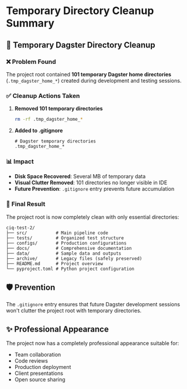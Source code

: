 # Temporary Directory Cleanup Summary

## 🧹 Temporary Dagster Directory Cleanup

### ❌ **Problem Found**
The project root contained **101 temporary Dagster home directories** (`.tmp_dagster_home_*`) created during development and testing sessions.

### ✅ **Cleanup Actions Taken**

1. **Removed 101 temporary directories**
   ```bash
   rm -rf .tmp_dagster_home_*
   ```

2. **Added to .gitignore**
   ```gitignore
   # Dagster temporary directories
   .tmp_dagster_home_*
   ```

### 📊 **Impact**
- **Disk Space Recovered**: Several MB of temporary data
- **Visual Clutter Removed**: 101 directories no longer visible in IDE
- **Future Prevention**: `.gitignore` entry prevents future accumulation

### 🎯 **Final Result**
The project root is now completely clean with only essential directories:

```
ciq-test-2/
├── src/           # Main pipeline code
├── tests/         # Organized test structure
├── configs/       # Production configurations
├── docs/          # Comprehensive documentation
├── data/          # Sample data and outputs
├── archive/       # Legacy files (safely preserved)
├── README.md      # Project overview
└── pyproject.toml # Python project configuration
```

## 🛡️ **Prevention**
The `.gitignore` entry ensures that future Dagster development sessions won't clutter the project root with temporary directories.

## ✨ **Professional Appearance**
The project now has a completely professional appearance suitable for:
- Team collaboration
- Code reviews
- Production deployment
- Client presentations
- Open source sharing